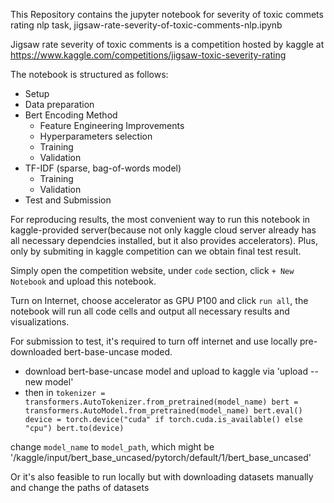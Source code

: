This Repository contains the jupyter notebook for severity of toxic commets rating nlp task, 
jigsaw-rate-severity-of-toxic-comments-nlp.ipynb

Jigsaw rate severity of toxic comments is a competition hosted by kaggle at 
https://www.kaggle.com/competitions/jigsaw-toxic-severity-rating

The notebook is structured as follows:
- Setup
- Data preparation
- Bert Encoding Method
  - Feature Engineering Improvements
  - Hyperparameters selection
  - Training
  - Validation
- TF-IDF (sparse, bag-of-words model)
  - Training
  - Validation
- Test and Submission
  
For reproducing results, the most convenient way to run this notebook in kaggle-provided server(because not only kaggle cloud server already has all necessary dependcies installed, but it also provides accelerators). Plus, only by submiting in kaggle competition can we obtain final test result. 

Simply open the competition website, under `code` section, click `+ New Notebook` and upload this notebook.

Turn on Internet, choose accelerator as GPU P100 and click `run all`, the notebook will run all code cells and output all necessary results and visualizations.

For submission to test, it's required to turn off internet and use locally pre-downloaded bert-base-uncase moded.
- download bert-base-uncase model and upload to kaggle via 'upload -- new model'
- then in 
``tokenizer = transformers.AutoTokenizer.from_pretrained(model_name)
bert = transformers.AutoModel.from_pretrained(model_name)
bert.eval()
device = torch.device("cuda" if torch.cuda.is_available() else "cpu")
bert.to(device)``

change  `model_name` to `model_path`, which might be '/kaggle/input/bert_base_uncased/pytorch/default/1/bert_base_uncased'

Or it's also feasible to run locally but with downloading datasets manually and change the paths of datasets
